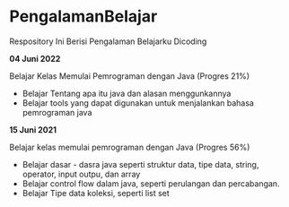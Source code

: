 # PengalamanBelajar
Respository Ini Berisi Pengalaman Belajarku Dicoding

**04 Juni 2022**

Belajar Kelas Memulai Pemrograman dengan Java (Progres 21%)
 * Belajar Tentang apa itu java dan alasan menggunkannya
 * Belajar tools yang dapat digunakan untuk menjalankan bahasa pemrograman java

**15 Juni 2021**

Belajar kelas memulai pemrograman dengan Java (Progres 56%)
 * Belajar dasar - dasra java seperti struktur data, tipe data, string, operator, input outpu, dan array
 * Belajar control flow dalam java, seperti perulangan dan percabangan.
 * Belajar Tipe data koleksi, seperti list set 
